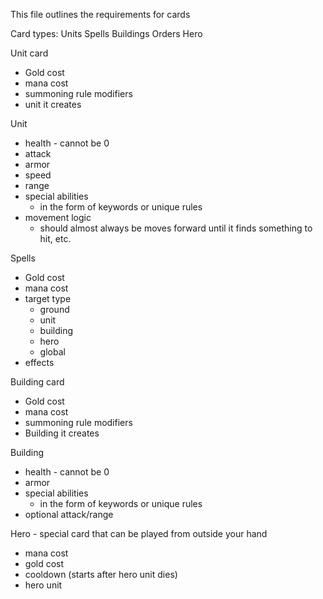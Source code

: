 This file outlines the requirements for cards

Card types:
Units
Spells
Buildings
Orders
Hero 

Unit card
- Gold cost
- mana cost
- summoning rule modifiers
- unit it creates

Unit 
- health - cannot be 0
- attack
- armor
- speed
- range
- special abilities
    - in the form of keywords or unique rules
- movement logic
    - should almost always be moves forward until it finds something to hit, etc.

Spells
- Gold cost
- mana cost
- target type
    - ground
    - unit
    - building
    - hero
    - global
- effects

Building card
- Gold cost
- mana cost
- summoning rule modifiers
- Building it creates


Building 
- health - cannot be 0
- armor
- special abilities
    - in the form of keywords or unique rules
- optional attack/range

Hero - special card that can be played from outside your hand
- mana cost
- gold cost
- cooldown (starts after hero unit dies)
- hero unit 